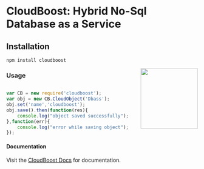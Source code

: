 # CloudBoost: Hybrid No-Sql Database as a Service

## Installation
```
npm install cloudboost
```
<img align="right" height="160" width="150" src="https://cloud.githubusercontent.com/assets/5427704/7723971/bf689f5c-ff0a-11e4-9603-bf20ae669730.png">

### Usage

``` js

var CB = new require('cloudboost');
var obj = new CB.CloudObject('Dbass');
obj.set('name','cloudboost');
obj.save().then(function(res){
    console.log("object saved successfully");
},function(err){
    console.log("error while saving object");
});
```
#### Documentation

Visit the [CloudBoost Docs](http://docs.cloudboost.io) for documentation.

